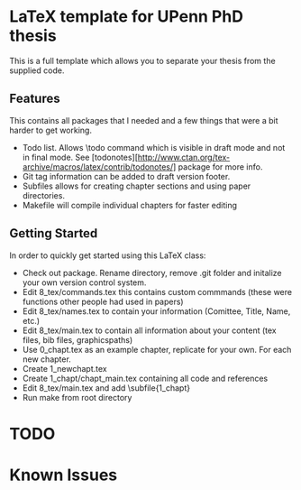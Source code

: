 # LaTeX template for UPenn PhD thesis
This is a full template which allows you to separate your thesis from the supplied code.

## Features
This contains all packages that I needed and a few things that were a bit harder to get working.
* Todo list. Allows \todo command which is visible in draft mode and not in final mode. See [todonotes][http://www.ctan.org/tex-archive/macros/latex/contrib/todonotes/] package for more info.
* Git tag information can be added to draft version footer.
* Subfiles allows for creating chapter sections and using paper directories.
 * Makefile will compile individual chapters for faster editing

## Getting Started
In order to quickly get started using this LaTeX class:

* Check out package. Rename directory, remove .git folder and initalize your own version control system.
* Edit 8_tex/commands.tex this contains custom commmands (these were functions other people had used in papers)
* Edit 8_tex/names.tex to contain your information (Comittee, Title, Name, etc.)
* Edit 8_tex/main.tex to contain all information about your content (tex files, bib files, graphicspaths)
* Use 0_chapt.tex as an example chapter, replicate for your own. For each new chapter.
 * Create 1_newchapt.tex
 * Create 1_chapt/chapt_main.tex containing all code and references
 * Edit 8_tex/main.tex and add \subfile{1_chapt}
* Run make from root directory

# TODO

# Known Issues